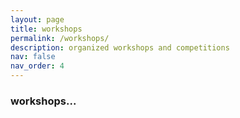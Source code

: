 ```yaml
---
layout: page
title: workshops
permalink: /workshops/
description: organized workshops and competitions
nav: false
nav_order: 4
---
```



### workshops...
